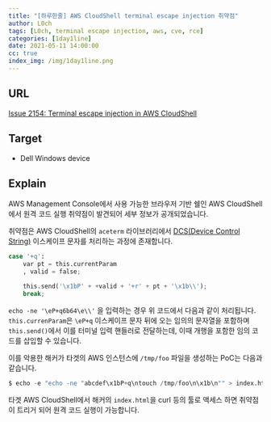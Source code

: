 ```yaml
---
title: "[하루한줄] AWS CloudShell terminal escape injection 취약점"
author: L0ch
tags: [L0ch, terminal escape injection, aws, cve, rce]
categories: [1day1line]
date: 2021-05-11 14:00:00
cc: true
index_img: /img/1day1line.png
---
```


## URL

[Issue 2154: Terminal escape injection in AWS CloudShell](https://bugs.chromium.org/p/project-zero/issues/detail?id=2154)

## Target

- Dell Windows device

## Explain
AWS Management Console에서 사용 가능한 브라우저 기반 쉘인 AWS CloudShell에서 원격 코드 실행 취약점이 발견되어 세부 정보가 공개되었습니다.

취약점은 AWS CloudShell의 `aceterm` 라이브러리에서 [DCS(Device Control String)](https://xtermjs.org/docs/api/vtfeatures/) 이스케이프 문자를 처리하는 과정에 존재합니다. 

```python
case '+q':
	var pt = this.currentParam
	, valid = false;

	this.send('\x1bP' + +valid + '+r' + pt + '\x1b\\');
	break;
```

`echo -ne '\eP+q6b64\e\\'` 을 입력하는 경우 위 코드에서 다음과 같이 처리됩니다. `this.currenParam`은 `\eP+q` 이스케이프 문자 뒤에 오는 임의의 문자열을 포함하며 `this.send()`에서 이를 터미널 입력 핸들러로 전달하는데, 이때 개행을 포함한 임의 코드를 삽입할 수 있습니다.

이를 악용한 해커가 타겟의 AWS 인스턴스에 `/tmp/foo` 파일을 생성하는 PoC는 다음과 같습니다.

```python
$ echo -e "echo -ne "abcdef\x1bP+q\ntouch /tmp/foo\n\x1b\n"" > index.html
```

타겟 AWS CloudShell에서 해커의 `index.html`을 curl 등의 툴로 액세스 하면 취약점이 트리거 되어 원격 코드 실행이 가능합니다.